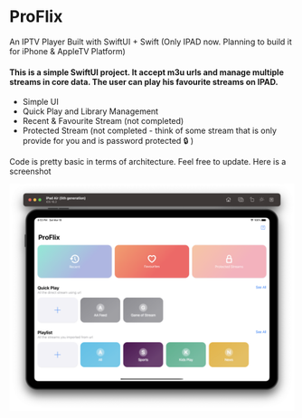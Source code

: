 # ProFlix
An IPTV Player Built with SwiftUI + Swift (Only IPAD now. Planning to build it for iPhone & AppleTV Platform)

#### This is a simple SwiftUI project. It accept m3u urls and manage multiple streams in core data. The user can play his favourite streams on IPAD.

* Simple UI
* Quick Play and Library Management
* Recent & Favourite Stream (not completed)
* Protected Stream (not completed - think of some stream that is only provide for you and is password protected :lock: )

Code is pretty basic in terms of architecture. Feel free to update. Here is a screenshot

![screenshot](https://raw.githubusercontent.com/asolanki-in/ProFlix/main/screenshot.png)
